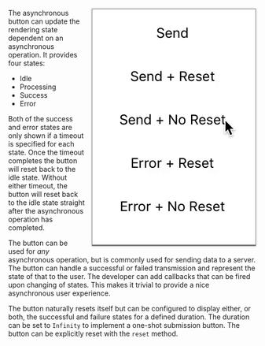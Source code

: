 <img style="float: right; border: 1px solid grey; box-shadow: 0 0 4px rgba(0, 0, 0, 0.25); margin: 1em 0 1em 1em" src="media/demo.gif" />

The asynchronous button can update the rendering state dependent on an asynchronous operation. It provides four states:

  * Idle
  * Processing
  * Success
  * Error

Both of the success and error states are only shown if a timeout is specified for each state. Once the timeout completes
the button will reset back to the idle state. Without either timeout, the button will reset back to the idle state
straight after the asynchronous operation has completed.

The button can be used for *any* asynchronous operation, but is commonly used for sending data to a server. The button
can handle a successful or failed transmission and represent the state of that to the user. The developer can add
callbacks that can be fired upon changing of states. This makes it trivial to provide a nice asynchronous user
experience.

The button naturally resets itself but can be configured to display either, or both, the successful and failure states
for a defined duration. The duration can be set to `Infinity` to implement a one-shot submission button. The button can
be explicitly reset with the `reset` method.
